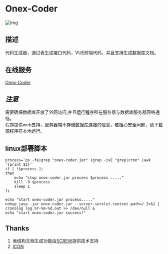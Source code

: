 # Onex-Coder
![img](https://raw.githubusercontent.com/zhangchaoxu/onex-coder/master/src/main/resources/static/images/logo.png)

## 描述
代码生成器，通过表生成接口代码，VUE前端代码，并且支持生成数据库文档。

## 在线服务
[Onex-Coder](https://onex-coder.nb6868.com)

## *注意*
需要确保数据库开放了外网访问,并且运行程序所在服务器与数据库服务器网络通畅。      
程序提供web支持，服务器端不存储数据库连接的信息，若担心安全问题，请下载源程序在本地运行。

## linux部署脚本
```shell
process=`ps -fe|grep "onex-coder.jar" |grep -ivE "grep|cron" |awk '{print $2}'`
if [ !$process ];
then
	echo "stop onex-coder.jar process $process ....."
	kill -9 $process
	sleep 1
fi

echo "start onex-coder.jar process....."
nohup java -jar onex-coder.jar --server.servlet.context-path=/ 2>&1 | cronolog log.%Y-%m-%d.out >> /dev/null &
echo "start onex-coder.jar success!"
```

## Thanks
1. 表结构文档生成功能由[SCREW](https://github.com/pingfangushi/screw)提供技术支持
2. [ICON](https://www.iconfinder.com/icons/6569384/and_application_applications_code_coding_programming_web_icon)

